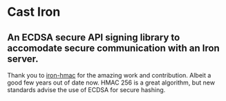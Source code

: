 # Cast Iron
## An ECDSA secure API signing library to accomodate secure communication with an Iron server.
Thank you to [iron-hmac](https://github.com/jwilm/iron-hmac/) for the amazing work and contribution. Albeit a good few years out of date now. HMAC 256 is a great algorithm, but new standards advise the use of ECDSA for secure hashing.
